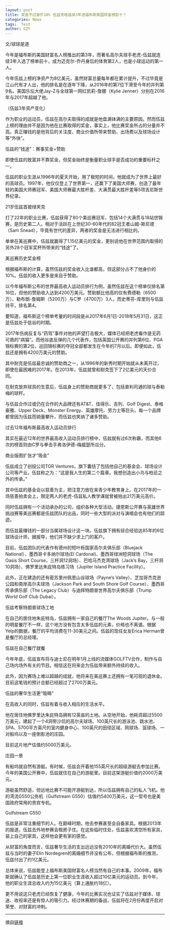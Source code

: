 ```yaml
---
layout: post
title: 奖金不过身价10% 伍兹凭啥连续3年进福布斯美国财富榜前十？
categories: News
tags:  Test
author: GZY
---
```


文/球球是道

今年是福布斯的美国财富名人榜推出的第3年，而著名高尔夫球手老虎-伍兹就连续3年入选了榜单前十，成为迈克尔-乔丹身后的体育第2人，也是小球运动的第一人。

今年伍兹上榜的净资产为8亿美元，虽然财富总量每年都在累计提升，不过毕竟是江山代有才人出，他的排名是在逐年下降，从2016年的第7位下滑至今年的并列第9名。美国乐坛大佬Jay-Z与全球第一网红凯莉-詹娜（Kylie Jenner）分别在2016年与2017年超越了他。

（伍兹3年资产变化）

作为职业的运动员，伍兹在高尔夫取得的成就是他盘满钵满的主要原因。然而伍兹上榜的理由并不是因为他在比赛取得的奖金，事实上，他比赛奖金所占的分量并不高。真正赚钱的是他背后的关注度、商业价值所带来赞助、出场费以及球场设计等“外快”。

伍兹的“钱途”：赛事奖金+赞助

即使伍兹的致富并不靠奖金，但奖金始终是衡量职业球手是否成功的重要标杆之一。

伍兹的职业生涯从1996年的夏天开始，用了极短的时间，他就成为了世界上最好的高球员。1997年，他仅仅登上了世界第一，还赢下了美国大师赛，创造了最年轻的美国大师赛冠军、美国大师赛最大胜杆差、大满贯最大胜杆差等5项吉尼斯世界纪录。

21岁伍兹首披绿夹克

打了22年的职业比赛，伍兹获得了80个美巡赛冠军，包括14个大满贯与18站世锦赛，是历史第二人。相对于活跃在上世纪30-60年代的82冠王者山姆-斯尼德（Sam Snead），毕竟有世代的差异，两者的奖金是无法进行相比的。

单单在美巡赛中，伍兹就赢得了1.15亿美元的奖金，更别说他在世界范围内取得的另外28个冠军奖杯所带来的“钱途”了。

美巡赛历史奖金榜

根据福布斯的计算，虽然伍兹的奖金收入比谁都高，但这部分占不了他身价的10%。伍兹的收入更多是来自于赞助。

以今年福布斯公布的世界最高收入运动员排行为例，虽然伍兹在这个榜单仅排名第16位，但他的赞助收入达到4200万美元。赞助额比他高的仅有费德勒（6500万）、勒布朗-詹姆斯（5200万）与C罗（4700万）3人，而史蒂芬-库里则与伍兹持平，排名第4。

要知道，福布斯这个榜单考量的时间段是从2017年6月1日-2018年5月31日，这正是伍兹处于低谷的时期。

2017年伤病反复与“药驾”事件对他的声望打击极大，媒体已经把老虎看作是无药可救的“病猫”。而他谷底反弹的几个代表作，包括英国公开赛的并列第6位、PGA锦标赛的第2位、巡回锦标赛的夺冠全部都发生在今年的7月以后。即便如此，伍兹还是拥有4200万美元的赞助。

其中耐克是伍兹最忠诚的赞助商之一，从1996年的新秀时期开始就从未离开过，即使在最困难的2017年。在2013年，伍兹就曾和耐克签下了2亿美元的天价合同。

在耐克放弃球具的生意后，伍兹身上的赞助商就更多了，包括普利司通的球与泰勒梅的球杆。

与伍兹合作过或仍在合作的大品牌还有AT&T、佳得乐、吉列、Golf Digest、泰格豪雅、Upper Deck、Monster Energy、英雄摩托、劳力士等巨头。每一个品牌都曾因为伍兹而销量攀升，而伍兹也笑纳了诸多赞助。

过去12年福布斯最高收入运动员排行

其实在最近12年的世界最高收入运动员排行榜中，伍兹就有过6次称霸，而其他6次的榜首则由C罗与拳击手弗洛伊德-梅威瑟所瓜分。

商业版图扩张才“吸金”

伍兹成立了创投公司TGR Ventures，旗下囊括了包括他自己的基金会、球场设计公司等产业。伍兹称之为：“这是我人生的第二个篇章。我想创造出小鸟与柏忌之外的传承。”

其中伍兹的基金会以慈善为主，把注意力放在来青少年教育身上。在2017年的一场慈善拍卖会上，限定两人的老虎-伍兹私人教学课就曾被拍出21万美元高价。

同时伍兹拥有一个活动承办的公司，组织各种大型活动。捷恩斯公开赛与英雄世界挑战赛等美巡赛都是伍兹团队的出品，同时一些大型的派对与演唱会也有他们的踪迹。

而伍兹最赚钱的一部分当属球场设计这一块。伍兹旗下拥有综合经验达85年的6位球场设计师，据报导，他们并不缺少求上门的客户。

目前，伍兹团队的代表作有德州的短叶栎国家高尔夫俱乐部（Bluejack National）、墨西哥卡多纳尔球场(El Cardonal)、墨西哥绿洲短洞球场（The Oasis Short Course，三杆洞12洞场）、巴哈马杰克湾球场（Jack’s Bay，三杆洞10洞场）、佛罗里达朱庇特岛练习场（Jupiter Island Practice Facility）。

此外，正在建造的还有密苏里州佩恩山谷球场（Payne’s Valley）、芝加哥杰克逊公园和南岸高尔夫球场（Jackson Park and South Shore Golf Course）、墨西哥传承俱乐部（The Legacy Club）与迪拜特朗普世界高尔夫俱乐部（Trump World Golf Club Dubai）。

伍兹考察特朗普球场工地

在自己的居住地朱庇特岛，伍兹拥有一家自己的餐厅The Woods Jupiter。与一般的明星餐厅不一样，这个地方没有包含太多伍兹的元素，价格也不离谱。根据Yelp的数据，餐厅的平均消费在11-30美元之间。伍兹的现任女友Erica Herman曾是餐厅的总经理。

伍兹在自己餐厅就餐

今年年底，伍兹宣布将与迪士尼在明年1月上线的流媒体GOLFTV合作，制作与自己场内场外有关的节目。相信这在将来会为伍兹带来额外持续的收入。

此外，因为赛场上难以超越的成就，他将来在美巡赛上还拥有一笔可观的退休金。目前这笔钱的预计总额已经超过了2700万美元。

伍兹的奢华生活更“吸睛”

在高收入的同时，伍兹有着与收入相应的生活水平。

他在居住地佛罗里达朱庇特岛拥有12英亩的土地。从空地开始，他耗资超过5500万美元，建起了一个4洞带沙坑的高尔夫球场、100英尺长的游泳池、跳水池、SPA、5700平方英尺的室内健身中心、100英尺的田径区域、网球场、篮球场、一对船坞以及一座倒影池的庄园。

目前这片地产估值约5000万美元。

庄园一景

有船坞就自然有游艇。有时候，伍兹会开着他155英尺长的超级游艇去参加比赛。今年的美国公开赛中，伍兹就住在自己的游艇里。目前这架游艇价值约2000万美元。

游艇虽然舒适，但远地比赛不可能开游艇到达，所以伍兹拥有自己的私人飞机。他的湾流G550公务机（Gulfstream G550）估值约5400万美元，这一型号也是美国政府常用的贵宾专机。

Gulfstream G550

伍兹是非常注重细节的人。在巅峰时期，他去参赛甚至会自备家具。根据2013年的报道，伍兹去外地参赛会租房子住。在这些临时住处，伍兹喜欢清空所有家具，装上自己的家具，这样他会更有家的感觉。

从财富的角度而言，伍兹奢华生活的支出远远没有2010年的离婚代价大。虽然伍兹与当时的妻子Elin Nordegren的离婚细节并没有公布，但根据福布斯的推测，伍兹付出了约1亿美元。

总体来说，伍兹能登上福布斯美国财富名人榜当然有自己的本事。2009年，福布斯就确认了伍兹是历史上第一位职业生涯收入超过10亿美元的运动员。到今年，他的职业生涯总收入约为15亿美元（算上通胀约18亿）。

更不用说这只老虎已经恢复了健康，今年的比赛实况也证实了伍兹对于媒体、球迷、收视率还是有惊人的吸引力。经过休赛期的备战，伍兹将在2月份再度开启对荣誉、对财富的冲刺。

*****

摘自[链接](https://sports.qq.com/a/20181221/001461.htm)